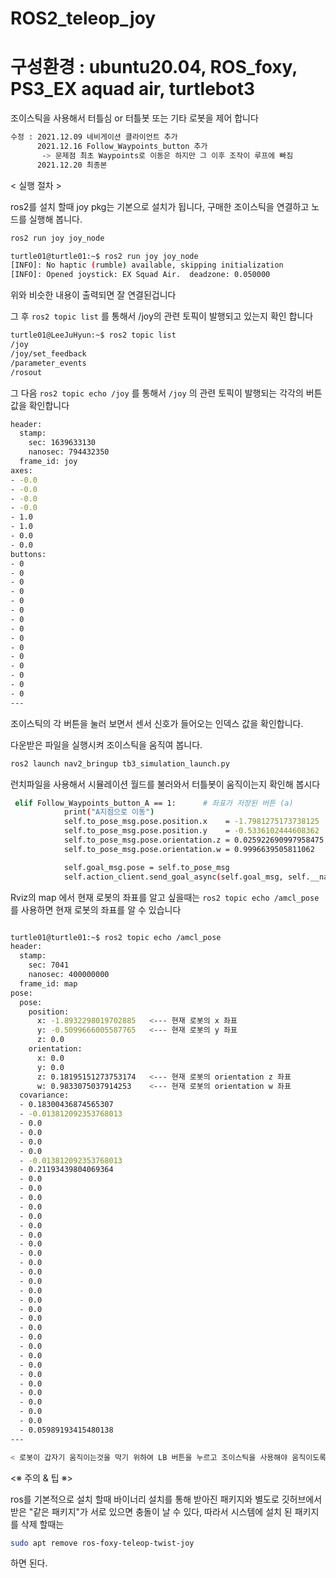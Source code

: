 # ROS2_teleop_joy

# 구성환경 : ubuntu20.04, ROS_foxy, PS3_EX aquad air, turtlebot3

조이스틱을 사용해서 터틀심 or 터틀봇 또는 기타 로봇을 제어 합니다 


```bash
수정 : 2021.12.09 네비게이션 클라이언트 추가
      2021.12.16 Follow_Waypoints_button 추가
       -> 문제점 최초 Waypoints로 이동은 하지만 그 이후 조작이 루프에 빠짐
      2021.12.20 최종본  
```

< 실행 절차 >

ros2를 설치 할때 joy pkg는 기본으로 설치가 됩니다, 구매한 조이스틱을 연결하고 노드를 실행해 봅니다.

```bash
ros2 run joy joy_node
```

```bash
turtle01@turtle01:~$ ros2 run joy joy_node 
[INFO]: No haptic (rumble) available, skipping initialization
[INFO]: Opened joystick: EX Squad Air.  deadzone: 0.050000
```
위와 비슷한 내용이 출력되면 잘 연결된겁니다 

그 후  ``` ros2 topic list ``` 를 통해서 /joy의 관련 토픽이 발행되고 있는지 확인 합니다 

```bash
turtle01@LeeJuHyun:~$ ros2 topic list 
/joy
/joy/set_feedback
/parameter_events
/rosout
```

그 다음  ``` ros2 topic echo /joy ``` 를 통해서 ``` /joy ``` 의 관련 토픽이 발행되는 각각의 버튼값을 확인합니다 

```bash
header:
  stamp:
    sec: 1639633130
    nanosec: 794432350
  frame_id: joy
axes:
- -0.0
- -0.0
- -0.0
- -0.0
- 1.0
- 1.0
- 0.0
- 0.0
buttons:
- 0
- 0
- 0
- 0
- 0
- 0
- 0
- 0
- 0
- 0
- 0
- 0
- 0
- 0
- 0
---
```

조이스틱의 각 버튼을 눌러 보면서 센서 신호가 들어오는 인덱스 값을 확인합니다.

다운받은 파일을 실행시켜 조이스틱을 움직여 봅니다.
```bash
ros2 launch nav2_bringup tb3_simulation_launch.py
```

런치파일을 사용해서 시뮬레이션 월드를 불러와서 터틀봇이 움직이는지 확인해 봅시다



```bash
 elif Follow_Waypoints_button_A == 1:      # 좌표가 저장된 버튼 (a)
            print("A지점으로 이동")
            self.to_pose_msg.pose.position.x    = -1.7981275173738125   <--- position.x 좌표
            self.to_pose_msg.pose.position.y    = -0.5336102444608362   <--- position.y 좌표
            self.to_pose_msg.pose.orientation.z = 0.025922690997958475  <--- orientation.z 좌표
            self.to_pose_msg.pose.orientation.w = 0.9996639505811062    <--- orientation.w 좌표

            self.goal_msg.pose = self.to_pose_msg
            self.action_client.send_goal_async(self.goal_msg, self.__navi_action_feedback_callback)
```

Rviz의 map 에서 현재 로봇의 좌표를 알고 싶을때는 ``` ros2 topic echo /amcl_pose ``` 를 사용하면 현재 로봇의 좌표를 알 수 있습니다 

```bash

turtle01@turtle01:~$ ros2 topic echo /amcl_pose 
header:
  stamp:
    sec: 7041
    nanosec: 400000000
  frame_id: map
pose:
  pose:
    position:
      x: -1.8932298019702885   <--- 현재 로봇의 x 좌표 
      y: -0.5099666005587765   <--- 현재 로봇의 y 좌표
      z: 0.0
    orientation:
      x: 0.0
      y: 0.0
      z: 0.18195151273753174   <--- 현재 로봇의 orientation z 좌표  
      w: 0.9833075037914253    <--- 현재 로봇의 orientation w 좌표
  covariance:
  - 0.18300436874565307
  - -0.013812092353768013
  - 0.0
  - 0.0
  - 0.0
  - 0.0
  - -0.013812092353768013
  - 0.21193439804069364
  - 0.0
  - 0.0
  - 0.0
  - 0.0
  - 0.0
  - 0.0
  - 0.0
  - 0.0
  - 0.0
  - 0.0
  - 0.0
  - 0.0
  - 0.0
  - 0.0
  - 0.0
  - 0.0
  - 0.0
  - 0.0
  - 0.0
  - 0.0
  - 0.0
  - 0.0
  - 0.0
  - 0.0
  - 0.0
  - 0.0
  - 0.0
  - 0.05989193415480138
---

```


```bash
< 로봇이 갑자기 움직이는것을 막기 위하여 LB 버튼을 누르고 조이스틱을 사용해야 움직이도록 만들었습니다 >
``` 

<※ 주의 & 팁 ※>

ros를 기본적으로 설치 할때 바이너리 설치를 통해 받아진 패키지와 별도로 깃허브에서 받은 "같은 패키지"가 서로 있으면 충돌이 날 수 있다, 따라서 시스템에 설치 된 패키지를 삭제 할때는 

```bash
sudo apt remove ros-foxy-teleop-twist-joy
```

하면 된다.

